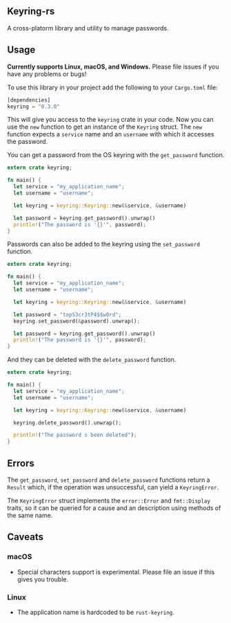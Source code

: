 ## Keyring-rs

A cross-platorm library and utility to manage passwords.

## Usage

__Currently supports Linux, macOS, and Windows.__ Please file issues if you have any problems or bugs!

To use this library in your project add the following to your `Cargo.toml` file:

```Rust
[dependencies]
keyring = "0.3.0"
```

This will give you access to the `keyring` crate in your code. Now you can use
the `new` function to get an instance of the `Keyring` struct. The `new`
function expects a `service` name and an `username` with which it accesses
the password.

You can get a password from the OS keyring with the `get_password` function.

```Rust
extern crate keyring;

fn main() {
  let service = "my_application_name";
  let username = "username";

  let keyring = keyring::Keyring::new(&service, &username)

  let password = keyring.get_password().unwrap()
  println!("The password is '{}'", password);
}
```

Passwords can also be added to the keyring using the `set_password` function.

```Rust
extern crate keyring;

fn main() {
  let service = "my_application_name";
  let username = "username";

  let keyring = keyring::Keyring::new(&service, &username)

  let password = "topS3cr3tP4$$w0rd";
  keyring.set_password(&password).unwrap();

  let password = keyring.get_password().unwrap()
  println!("The password is '{}'", password);
}
```

And they can be deleted with the `delete_password` function.

```Rust
extern crate keyring;

fn main() {
  let service = "my_application_name";
  let username = "username";

  let keyring = keyring::Keyring::new(&service, &username)

  keyring.delete_password().unwrap();

  println!("The password s been deleted");
}
```

## Errors

The `get_password`, `set_password` and `delete_password` functions return a
`Result` which, if the operation was unsuccessful, can yield a `KeyringError`.

The `KeyringError` struct implements the `error::Error` and `fmt::Display`
traits, so it can be queried for a cause and an description using methods of
the same name.

## Caveats

### macOS

* Special characters support is experimental.
Please file an issue if this gives you trouble.

### Linux

* The application name is hardcoded to be `rust-keyring`.
